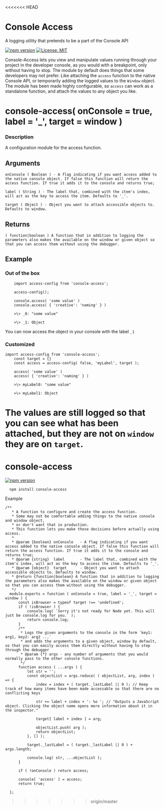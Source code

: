 <<<<<<< HEAD
# Console Access

A logging utility that pretends to be a part of the Console API

[![npm version](https://badge.fury.io/js/console-access.svg)](https://badge.fury.io/js/console-access) [![License: MIT](https://img.shields.io/badge/License-MIT-yellow.svg)](https://opensource.org/licenses/MIT) 

Console-Access lets you view and manipulate values running through your project in the developer console, as you would with a breakpoint, only without having to stop. 
The module by default does things that some developers may not prefer. Like attaching the `access` function to the native Console API, or temporarily adding the logged values to the `Window` object. The module has been made highly configurable, so `access` can work as a standalone function, and attach the values to any object you like.

# console-access( onConsole = true, label = '_', target = window )

### Description
A configuration module for the access function.


## Arguments
    onConsole ( Boolean ) - A flag indicating if you want access added to the native console object. If false this function will return the access function. If true it adds it to the console and returns true;
    
    label ( String ) - The label that, combined with the item's index, will act as the key to access the item. Defaults to '_'.
    
    target ( Object ) - Object you want to attach accessible objects to. Defaults to window.

## Returns

	( function|boolean ) A function that in addition to logging the parameters also makes the available on the window or given object so that you can access them without using the debugger.

## Example

### Out of the box
    
        import access-config from 'console-access';
            
        access-config();
            
        console.access( 'some value' )
        console.access( { 'creative': 'naming' } )
    
        >\> _0: "some value"
         
        >\> _1: Object
    
You can now access the object in your console with the label `_1` 
    
### Customized
    import access-config from 'console-access';
        const target = {}
        const access = access-config( false, 'myLabel', target );
            
        access( 'some value' )
        access( { 'creative': 'naming' } )
        
        >\> myLabel0: "some value"
         
        >\> myLabel1: Object
    
The values are still logged so that you can see what has been attached, but they are not on `window` they are on `target`.
=======
# console-access
[![npm version](https://badge.fury.io/js/console-access.svg)](https://badge.fury.io/js/console-access)

      npm install console-access


Example 

    /**
       * A function to configure and create the access function.
       * Some may not be comfortable adding things to the native console and window object,
       * or don't want that in production.
       * This function lets you make those decisions before actually using access.
       *
       * @param {boolean} onConsole   - A flag indicating if you want access added to the native console object. If false this function will return the access function. If true it adds it to the console and returns true;
       * @param {string}  label       - The label that, combined with the item's index, will act as the key to access the item. Defaults to '_'.
       * @param {object}  target      - Object you want to attach accessible objects to. Defaults to window.
       * @return {function|boolean} A function that in addition to logging the parameters also makes the available on the window or given object so that you can access them without using the debugger.
       */
      module.exports = function ( onConsole = true, label = '_', target = window ) {
          const isBrowser = typeof target !== 'undefined';
          if ( !isBrowser ) {
              console.log( `Sorry it's not ready for Node yet. This will just be console.log for you.` );
              return console.log;
          }
          /**
           * Logs the given arguments to the console in the form `key1: arg1, key2: arg2 ...`
           * and adds the arguments to a given object, window by default, so that you can easily access them directly without having to step through the debugger
           * @param {*} args - any number of arguments that you would normally pass to the other console functions.
           */
          function access ( ...args ) {
              let str = '';
              const objectList = args.reduce( ( objectList, arg, index ) => {
                  index = index + ( target._lastLabel || 0 ); // Keep track of how many items have been made accessable so that there are no conflicting keys
    
                  str += label + index + ': %o '; // "Outputs a JavaScript object. Clicking the object name opens more information about it in the inspector."
    
                  target[ label + index ] = arg;
    
                  objectList.push( arg );
                  return objectList;
              }, [] );
    
              target._lastLabel = ( target._lastLabel || 0 ) + args.length;
    
              console.log( str, ...objectList );
          }
    
          if ( !onConsole ) return access;
    
          console[ 'access' ] = access;
          return true;
    
      };
>>>>>>> origin/master
